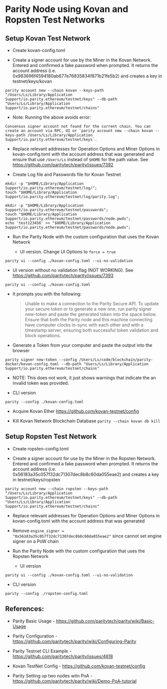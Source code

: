 # Parity Node using Kovan and Ropsten Test Networks

## Setup Kovan Test Network

* Create kovan-config.toml

* Create a signer account for use by the Miner in the Kovan Network. Entered and confirmed a fake password when prompted. It returns the account address (i.e. 0x983696f4594180ab677e76835834f871b21fe5b2) and creates a key in testnet/keys/kovan

```
parity account new --chain kovan --keys-path "/Users/Ls/Library/Application Support/io.parity.ethereum/testnet/keys" --db-path "Users/Ls/Library/Application Support/io.parity.ethereum/testnet/chains"
```

  * Note: Running the above avoids error:

```
Consensus signer account not found for the current chain. You can create an account via RPC, UI or `parity account new --chain kovan --keys-path /Users/Ls/Library/Application Support/io.parity.ethereum/testnet/keys`.
```

* Replace relevant addresses for Operation Options and Miner Options in kovan-config.toml with the account address that was generated and ensure that use `/Users/Ls` instead of `$HOME` for the path value. See https://github.com/paritytech/parity/issues/7392

* Create Log file and Passwords file for Kovan Testnet
  
```
mkdir -p "$HOME/Library/Application Support/io.parity.ethereum/testnet/log/";
touch "$HOME/Library/Application Support/io.parity.ethereum/testnet/log/parity.log";

mkdir -p "$HOME/Library/Application Support/io.parity.ethereum/testnet/passwords";
touch "$HOME/Library/Application Support/io.parity.ethereum/testnet/passwords/node.pwds";
echo 'test123456' >> "$HOME/Library/Application Support/io.parity.ethereum/testnet/passwords/node.pwds";
```

* Run the Parity Node with the custom configuration that uses the Kovan Network 

  * UI version. Change UI Options to `force = true`

```
parity ui --config ./kovan-config.toml --ui-no-validation
```

  * UI version without no validation flag (NOT WORKING). See https://github.com/paritytech/parity/issues/7393

```
parity ui --config ./kovan-config.toml 
```

  * It prompts you with the following:

    > Unable to make a connection to the Parity Secure API. To update your secure token or to generate a new one, run parity signer new-token and paste the generated token into the space below. Ensure that both the Parity node and this machine connecting have computer clocks in-sync with each other and with a timestamp server, ensuring both successful token validation and block operations.

  * Generate a Token from your computer and paste the output into the browser

```
parity signer new-token --config /Users/Ls/code/blockchain/parity-docker/kovan-config.toml --db-path "Users/Ls/Library/Application Support/io.parity.ethereum/testnet/chains"
```

  * NOTE: This does not work, it just shows warnings that indicate the an invalid token was provided.

  * CLI version

```
parity --config ./kovan-config.toml 
```

* Acquire Kovan Ether https://github.com/kovan-testnet/config

* Kill Kovan Network Blockchain Database `parity --chain kovan db kill`

## Setup Ropsten Test Network

* Create ropsten-config.toml

* Create a signer account for use by the Miner in the Ropsten Network. Entered and confirmed a fake password when prompted. It returns the account address (i.e. 0x56183a35c057f32dc71307dec8b8c60da055eae2) and creates a key in testnet/keys/ropsten

```
parity account new --chain ropsten --keys-path "/Users/Ls/Library/Application Support/io.parity.ethereum/testnet/keys" --db-path "Users/Ls/Library/Application Support/io.parity.ethereum/testnet/chains"
```

* Replace relevant addresses for Operation Options and Miner Options in kovan-config.toml with the account address that was generated

* Remove `engine_signer = "0x56183a35c057f32dc71307dec8b8c60da055eae2"` since cannot set engine signer on a PoW chain

* Run the Parity Node with the custom configuration that uses the Ropsten Network 

  * UI version

```
parity ui --config ./kovan-config.toml --ui-no-validation
```

  * CLI version

```
parity --config ./ropsten-config.toml 
```

## References:

* Parity Basic Usage - https://github.com/paritytech/parity/wiki/Basic-Usage
* Parity Configuration - https://github.com/paritytech/parity/wiki/Configuring-Parity
* Parity Testnet CLI Example - https://github.com/paritytech/parity/issues/4618
* Kovan TestNet Config - https://github.com/kovan-testnet/config

* Parity Setting up two nodes witn PoA - https://github.com/paritytech/parity/wiki/Demo-PoA-tutorial



